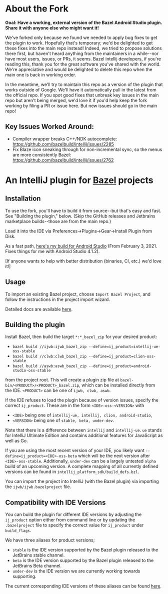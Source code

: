 # About the Fork

**Goal: Have a working, external version of the Bazel Android Studio plugin. Share it with anyone else who might want it!**

We've forked only because we found we needed to apply bug fixes to get the plugin to work. Hopefully that's temporary; we'd be delighted to get these fixes into the main repo instead! Indeed, we tried to propose solutions there first, but haven't heard anything from the maintainers in a while--nor have most users, issues, or PRs, it seems. Bazel intellij developers, if you're reading this, thank you for the great software you've shared with the world. We're appreciative and would be delighted to delete this repo when the main one is back in working order.

In the meantime, we'll try to maintain this repo as a version of the plugin that works outside of Google. We'll have it automatically pull in the latest from the official repo. If you spot good fixes that unbreak key issues in the main repo but aren't being merged, we'd love it if you'd help keep the fork working by filing a PR or issue here. But new issues should go in the main repo!

## Key Issues Worked Around:

- Compiler wrapper breaks C++/NDK autocomplete: https://github.com/bazelbuild/intellij/issues/2285
- Fix Blaze icon sneaking through for non-incremental sync, so the menus are more consistently Bazel: https://github.com/bazelbuild/intellij/issues/2762

# An IntelliJ plugin for [Bazel](http://bazel.build) projects

## Installation

To use the fork, you'll have to build it from source--but that's easy and fast. See "Building the plugin," below. (Skip the GitHub releases and Jetbrains marketplace builds--those are from the main repo.)

Load it into the IDE via Preferences->Plugins->Gear->Install Plugin from Disk.

As a fast path, [here's my build for Android Studio](https://github.com/hedronvision/bazelbuild-intellij/releases/download/v2021.02.03/aswb_bazel.zip) (From February 3, 2021. Fixes things for me with Android Studio 4.1.2).

[If anyone wants to help with better distribution (binaries, CI, etc.) we'd love it!]

## Usage

To import an existing Bazel project, choose `Import Bazel Project`,
and follow the instructions in the project import wizard.

Detailed docs are available [here](http://ij.bazel.build).


## Building the plugin

Install Bazel, then build the target `*:*_bazel_zip` for your desired product:

* `bazel build //ijwb:ijwb_bazel_zip --define=ij_product=intellij-ue-oss-stable`
* `bazel build //clwb:clwb_bazel_zip --define=ij_product=clion-oss-stable`
* `bazel build //aswb:aswb_bazel_zip --define=ij_product=android-studio-oss-stable`

from the project root. This will create a plugin zip file at
`bazel-bin/<PRODUCT>/<PRODUCT>_bazel.zip`, which can be installed directly
from the IDE. `<PRODUCT>` can be one of `ijwb, clwb, aswb`.

If the IDE refuses to load the plugin because of version issues, specify the
correct `ij_product`. These are in the form `<IDE>-oss-<VERSION>` with 
  * `<IDE>` being one of `intellij-ue, intellij, clion, android-studio`, 
  * `<VERSION>` being one of `stable, beta, under-dev`.

Note that there is a difference between `intellij` and `intellij-ue`.
`ue` stands for IntelliJ Ultimate Edition and contains additional 
features for JavaScript as well as Go.

If you are using the most recent version of your IDE, you likely want
`--define=ij_product=<IDE>-oss-beta` which will be the next version after
`<IDE>-oss-stable`. Additionally, `under-dev` can be a largely untested `alpha` 
build of an upcoming version. A complete mapping of all currently defined 
versions can be found in  `intellij_platform_sdk/build_defs.bzl`.

You can import the project into IntelliJ (with the Bazel plugin)
via importing the `ijwb/ijwb.bazelproject` file.

## Compatibility with IDE Versions

You can build the plugin for different IDE versions by adjusting the `ij_product` 
option either from command line or by updating the `.bazelproject` file to specify
the correct value for `ij_product` under `build_flags`. 

We have three aliases for product versions;
  * `stable` is the IDE version supported by the Bazel plugin released to 
  the JetBrains stable channel.
  * `beta` is the IDE version supported by the Bazel plugin released to
  the JetBrains Beta channel.
  * `under-dev` is the IDE version we are currently working towards supporting.

The current corresponding IDE versions of these aliases can be found [here](./intellij_platform_sdk/build_defs.bzl#L31).
